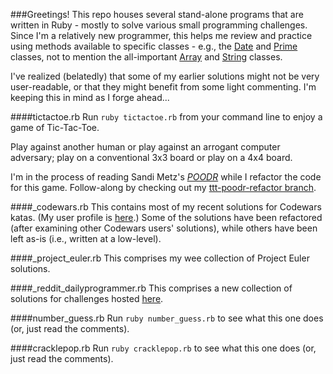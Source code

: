 ###Greetings!
This repo houses several stand-alone programs that are written in Ruby - mostly to solve various small programming challenges. Since I'm a relatively new programmer, this helps me review and practice using methods available to specific classes - e.g., the [Date](http://ruby-doc.org/stdlib-2.0.0/libdoc/date/rdoc/Date.html) and [Prime](http://ruby-doc.org/stdlib-2.2.0/libdoc/prime/rdoc/Prime.html) classes, not to mention the all-important [Array](http://ruby-doc.org/core-2.2.0/Array.html) and [String](http://ruby-doc.org/core-2.2.1/String.html) classes.

I've realized (belatedly) that some of my earlier solutions might not be very user-readable, or that they might benefit from some light commenting. I'm keeping this in mind as I forge ahead...

####tictactoe.rb
Run `ruby tictactoe.rb` from your command line to enjoy a game of Tic-Tac-Toe.

Play against another human or play against an arrogant computer adversary; play on a conventional 3x3 board or play on a 4x4 board.

I'm in the process of reading Sandi Metz's [*POODR*](http://www.poodr.com/) while I refactor the code for this game. Follow-along by checking out my [ttt-poodr-refactor branch](https://github.com/eirinikos/ruby-bites/tree/ttt-poodr-refactor).

####_codewars.rb
This contains most of my recent solutions for Codewars katas.
(My user profile is [here](http://www.codewars.com/users/eirinikos).)
Some of the solutions have been refactored (after examining other Codewars users' solutions), while others have been left as-is (i.e., written at a low-level).

####_project_euler.rb
This comprises my wee collection of Project Euler solutions.

####_reddit_dailyprogrammer.rb
This comprises a new collection of solutions for challenges hosted [here](https://www.reddit.com/r/dailyprogrammer).

####number_guess.rb
Run `ruby number_guess.rb` to see what this one does (or, just read the comments).

####cracklepop.rb
Run `ruby cracklepop.rb` to see what this one does (or, just read the comments).